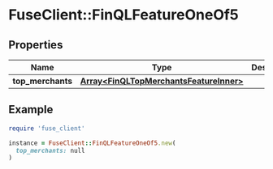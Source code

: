# FuseClient::FinQLFeatureOneOf5

## Properties

| Name | Type | Description | Notes |
| ---- | ---- | ----------- | ----- |
| **top_merchants** | [**Array&lt;FinQLTopMerchantsFeatureInner&gt;**](FinQLTopMerchantsFeatureInner.md) |  | [optional] |

## Example

```ruby
require 'fuse_client'

instance = FuseClient::FinQLFeatureOneOf5.new(
  top_merchants: null
)
```

